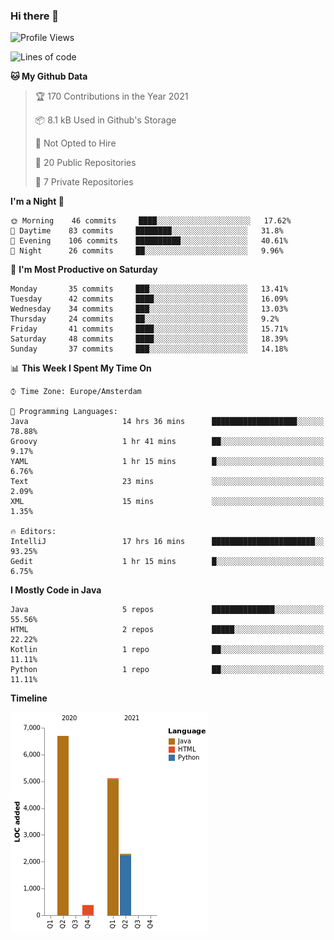### Hi there 👋


<!--START_SECTION:waka-->
![Profile Views](http://img.shields.io/badge/Profile%20Views-1-blue)

![Lines of code](https://img.shields.io/badge/From%20Hello%20World%20I%27ve%20Written-14485%20lines%20of%20code-blue)

**🐱 My Github Data** 

> 🏆 170 Contributions in the Year 2021
 > 
> 📦 8.1 kB Used in Github's Storage 
 > 
> 🚫 Not Opted to Hire
 > 
> 📜 20 Public Repositories 
 > 
> 🔑 7 Private Repositories  
 > 
**I'm a Night 🦉** 

```text
🌞 Morning    46 commits     ████░░░░░░░░░░░░░░░░░░░░░   17.62% 
🌆 Daytime    83 commits     ████████░░░░░░░░░░░░░░░░░   31.8% 
🌃 Evening    106 commits    ██████████░░░░░░░░░░░░░░░   40.61% 
🌙 Night      26 commits     ██░░░░░░░░░░░░░░░░░░░░░░░   9.96%

```
📅 **I'm Most Productive on Saturday** 

```text
Monday       35 commits     ███░░░░░░░░░░░░░░░░░░░░░░   13.41% 
Tuesday      42 commits     ████░░░░░░░░░░░░░░░░░░░░░   16.09% 
Wednesday    34 commits     ███░░░░░░░░░░░░░░░░░░░░░░   13.03% 
Thursday     24 commits     ██░░░░░░░░░░░░░░░░░░░░░░░   9.2% 
Friday       41 commits     ████░░░░░░░░░░░░░░░░░░░░░   15.71% 
Saturday     48 commits     ████░░░░░░░░░░░░░░░░░░░░░   18.39% 
Sunday       37 commits     ███░░░░░░░░░░░░░░░░░░░░░░   14.18%

```


📊 **This Week I Spent My Time On** 

```text
⌚︎ Time Zone: Europe/Amsterdam

💬 Programming Languages: 
Java                     14 hrs 36 mins      ███████████████████░░░░░░   78.88% 
Groovy                   1 hr 41 mins        ██░░░░░░░░░░░░░░░░░░░░░░░   9.17% 
YAML                     1 hr 15 mins        █░░░░░░░░░░░░░░░░░░░░░░░░   6.76% 
Text                     23 mins             ░░░░░░░░░░░░░░░░░░░░░░░░░   2.09% 
XML                      15 mins             ░░░░░░░░░░░░░░░░░░░░░░░░░   1.35%

🔥 Editors: 
IntelliJ                 17 hrs 16 mins      ███████████████████████░░   93.25% 
Gedit                    1 hr 15 mins        █░░░░░░░░░░░░░░░░░░░░░░░░   6.75%

```

**I Mostly Code in Java** 

```text
Java                     5 repos             ██████████████░░░░░░░░░░░   55.56% 
HTML                     2 repos             █████░░░░░░░░░░░░░░░░░░░░   22.22% 
Kotlin                   1 repo              ██░░░░░░░░░░░░░░░░░░░░░░░   11.11% 
Python                   1 repo              ██░░░░░░░░░░░░░░░░░░░░░░░   11.11%

```


**Timeline**

![Chart not found](https://raw.githubusercontent.com/powercasgamer/powercasgamer/master/charts/bar_graph.png) 


<!--END_SECTION:waka-->
